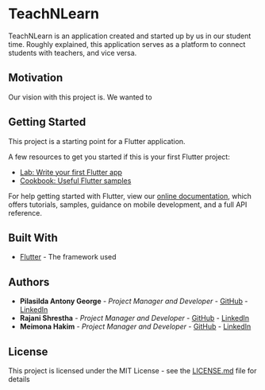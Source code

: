# TeachNLearn

TeachNLearn is an application created and started up by us in our student time. Roughly explained, this application serves as a platform to connect students with teachers, and vice versa.

## Motivation

Our vision with this project is. We wanted to


## Getting Started

This project is a starting point for a Flutter application.

A few resources to get you started if this is your first Flutter project:

- [Lab: Write your first Flutter app](https://flutter.io/docs/get-started/codelab)
- [Cookbook: Useful Flutter samples](https://flutter.io/docs/cookbook)

For help getting started with Flutter, view our 
[online documentation](https://flutter.io/docs), which offers tutorials, 
samples, guidance on mobile development, and a full API reference.

## Built With

* [Flutter](https://flutter.dev/) - The framework used

## Authors

* **Pilasilda Antony George** - *Project Manager and Developer* - [GitHub](https://github.com/Pilasilda) - [LinkedIn](https://www.linkedin.com/in/pilasilda-a-george-9a9023150/)
* **Rajani Shrestha** - *Project Manager and Developer* - [GitHub](https://github.uio.no/rajanis) - [LinkedIn](https://www.linkedin.com/in/rajani-shrestha-2335aa150/)
* **Meimona Hakim** - *Project Manager and Developer* - [GitHub](https://github.com/mmhakim) - [LinkedIn](www.linkedin.com/in/meimona-hakim-6228a514b)


## License

This project is licensed under the MIT License - see the [LICENSE.md](LICENSE.md) file for details
